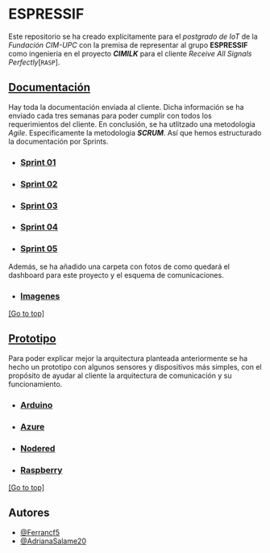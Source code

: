 # ESPRESSIF
Este repositorio se ha creado explícitamente para el _postgrado de IoT_ de la _Fundación CIM-UPC_ con la premisa de representar al grupo **ESPRESSIF** como ingeniería en el proyecto _**CIMILK**_ para el cliente _Receive All Signals Perfectly_[`RASP`].

## [Documentación](/Documentación)
Hay toda la documentación enviada al cliente. Dicha información se ha enviado cada tres semanas para poder cumplir con todos los requerimientos del cliente. 
En conclusión, se ha utlitzado una metodologia _Agile_. Especificamente la metodologia _**SCRUM**_. 
Así que hemos estructurado la documentación por Sprints.

- ### [Sprint 01](/Documentaci%C3%B3n/Sprint%2001%20-%2003042020)

- ### [Sprint 02](/Documentaci%C3%B3n/Sprint%2002%20-%2012042020)

- ### [Sprint 03](/Documentaci%C3%B3n/Sprint%2003%20-%2002062020)

- ### [Sprint 04](/Documentaci%C3%B3n/Sprint%2004%20-%2009062020)

- ### [Sprint 05](/Documentaci%C3%B3n/Sprint%2005%20-%2014072020)


Además, se ha añadido una carpeta con fotos de como quedará el dashboard para este proyecto y el esquema de comunicaciones.
- ### [Imagenes](/Documentaci%C3%B3n/Imágenes)


[[Go to top]](#ESPRESSIF)


## [Prototipo](/Prototipo)
Para poder explicar mejor la arquitectura planteada anteriormente se ha hecho un prototipo con algunos sensores y dispositivos más simples, con el propósito de ayudar al cliente la arquitectura de comunicación y su funcionamiento. 

- ### [Arduino](/Prototipo/Arduino)

- ### [Azure](/Prototipo/Azure)

- ### [Nodered](/Prototipo/Nodered)

- ### [Raspberry](/Prototipo/Raspberry)


[[Go to top]](#ESPRESSIF)

## Autores
- [@Ferrancf5](https://github.com/Ferrancf5)
- [@AdrianaSalame20](https://github.com/AdrianaSalame20)
